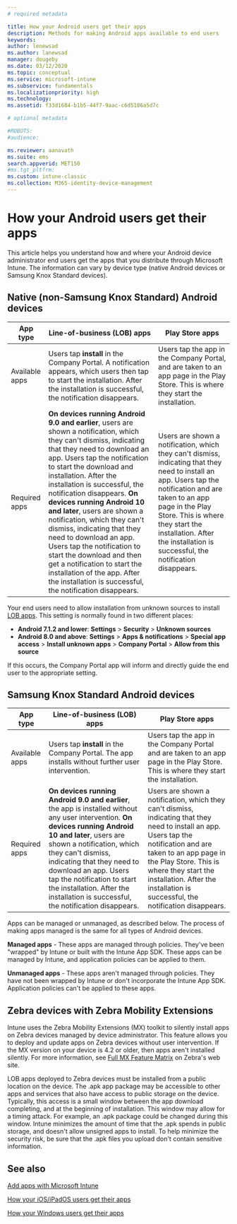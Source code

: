 ```yaml
---
# required metadata

title: How your Android users get their apps 
description: Methods for making Android apps available to end users
keywords:
author: lenewsad
ms.author: lanewsad
manager: dougeby
ms.date: 03/12/2020
ms.topic: conceptual
ms.service: microsoft-intune
ms.subservice: fundamentals
ms.localizationpriority: high
ms.technology:
ms.assetid: f33d1684-b1b5-44f7-9aac-c6d5186a5d7c

# optional metadata

#ROBOTS:
#audience:

ms.reviewer: aanavath
ms.suite: ems
search.appverid: MET150
#ms.tgt_pltfrm:
ms.custom: intune-classic
ms.collection: M365-identity-device-management
---
```



# How your Android users get their apps

This article helps you understand how and where your Android device administrator end users get the apps that you distribute through Microsoft Intune. The information can vary by device type (native Android devices or Samsung Knox Standard devices).

## Native (non-Samsung Knox Standard) Android devices

| App type | Line-of-business (LOB) apps | Play Store apps  |
| ------------- |-------------| -----|
| Available apps      | Users tap **install** in the Company Portal. A notification appears, which users then tap to start the installation. After the installation is successful, the notification disappears. | Users tap the app in the Company Portal, and are taken to an app page in the Play Store. This is where they start the installation.|
| Required apps      | **On devices running Android 9.0 and earlier**, users are shown a notification, which they can't dismiss, indicating that they need to download an app. Users tap the notification to start the download and installation. After the installation is successful, the notification disappears. **On devices running Android 10 and later**, users are shown a notification, which they can't dismiss, indicating that they need to download an app. Users tap the notification to start the download and then get a notification to start the installation of the app. After the installation is successful, the notification disappears.| Users are shown a notification, which they can't dismiss, indicating that they need to install an app. Users tap the notification and are taken to an app page in the Play Store. This is where they start the installation. After the installation is successful, the notification disappears. |

Your end users need to allow installation from unknown sources to install [LOB apps](../apps/lob-apps-android.md). This setting is normally found in two different places:

* **Android 7.1.2 and lower**: **Settings** > **Security** > **Unknown sources**
* **Android 8.0 and above**: **Settings** > **Apps & notifications** > **Special app access** > **Install unknown apps** > **Company Portal** > **Allow from this source**

If this occurs, the Company Portal app will inform and directly guide the end user to the appropriate setting. 

## Samsung Knox Standard Android devices

| App type | Line-of-business (LOB) apps | Play Store apps  |
| ------------- |-------------| -----|
| Available apps      | Users tap **install** in the Company Portal. The app installs without further user intervention. | Users tap the app in the Company Portal and are taken to an app page in the Play Store. This is where they start the installation.|
| Required apps      | **On devices running Android 9.0 and earlier**, the app is installed without any user intervention. **On devices running Android 10 and later**, users are shown a notification, which they can't dismiss, indicating that they need to download an app. Users tap the notification to start the installation. After the installation is successful, the notification disappears. | Users are shown a notification, which they can't dismiss, indicating that they need to install an app. Users tap the notification and are taken to an app page in the Play Store. This is where they start the installation. After the installation is successful, the notification disappears. |

Apps can be managed or unmanaged, as described below. The process of making apps managed is the same for all types of Android devices.

**Managed apps** - These apps are managed through policies. They've been "wrapped" by Intune or built with the Intune App SDK. These apps can be managed by Intune, and application policies can be applied to them.

**Unmanaged apps** - These apps aren't managed through policies. They have not been wrapped by Intune or don't incorporate the Intune App SDK. Application policies can't be applied to these apps.

## Zebra devices with Zebra Mobility Extensions

Intune uses the Zebra Mobility Extensions (MX) toolkit to silently install apps on Zebra devices managed by device administrator. This feature allows you to deploy and update apps on Zebra devices without user intervention. If the MX version on your device is 4.2 or older, then apps aren't installed silently. For more information, see [Full MX Feature Matrix](http://techdocs.zebra.com/mx/compatibility/) on Zebra's web site.

LOB apps deployed to Zebra devices must be installed from a public location on the device. The .apk app package may be accessible to other apps and services that also have access to public storage on the device. Typically, this access is a small window between the app download completing, and at the beginning of installation. This window may allow for a timing attack. For example, an .apk package could be changed during this window. Intune minimizes the amount of time that the .apk spends in public storage, and doesn't allow unsigned apps to install. To help minimize the security risk, be sure that the .apk files you upload don't contain sensitive information.

## See also

[Add apps with Microsoft Intune](../apps/apps-add.md)

[How your iOS/iPadOS users get their apps](end-user-apps-ios.md)

[How your Windows users get their apps](end-user-apps-windows.md)
